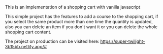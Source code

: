 This is an implementation of a shopping cart with vanilla javascript

This simple project has the features to add a course to the shopping cart, if you select the same product more than one time the quantity is updated, also you can delete an item if you don't want it or you can delete the whole shopping cart content.

The project on production can be visited here:
https://super-twilight-3b15bb.netlify.app/#